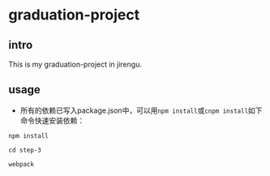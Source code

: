 # graduation-project
## intro
This is my graduation-project in jirengu.
## usage
* 所有的依赖已写入package.json中，可以用`npm install`或`cnpm install`如下命令快速安装依赖：
```
npm install
```
```
cd step-3
```
```
webpack
```
